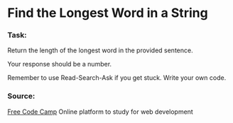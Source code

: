 # Find the Longest Word in a String

### Task:

Return the length of the longest word in the provided sentence.

Your response should be a number.

Remember to use Read-Search-Ask if you get stuck. Write your own code.

### Source:

[Free Code Camp](https://www.freecodecamp.org/challenges/find-the-longest-word-in-a-string)
Online platform to study for web development

